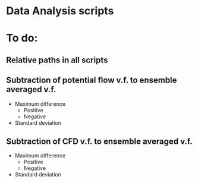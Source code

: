 # Data Analysis scripts

# To do:

## Relative paths in all scripts
## Subtraction of potential flow v.f. to ensemble averaged v.f.
  - Maximum difference
    - Positive
    - Negative
  - Standard deviation
## Subtraction of CFD v.f. to ensemble averaged v.f.
  - Maximum difference
    - Positive
    - Negative
  - Standard deviation
